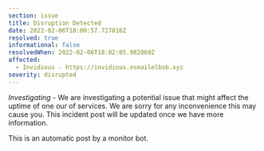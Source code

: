 ```yaml
---
section: issue
title: Disruption Detected
date: 2022-02-06T18:00:57.727816Z
resolved: true
informational: false
resolvedWhen: 2022-02-06T18:02:05.982869Z
affected:
  - Invidious - https://invidious.esmailelbob.xyz
severity: disrupted
---
```

*Investigating* - We are investigating a potential issue that might affect the uptime of one our of services. We are sorry for any inconvenience this may cause you. This incident post will be updated once we have more information.

This is an automatic post by a monitor bot.
        